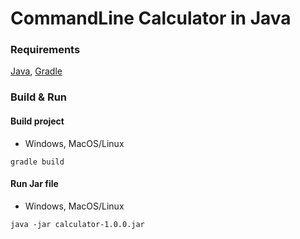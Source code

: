 # CommandLine Calculator in Java

### Requirements
[Java](https://adoptium.net), [Gradle](https://gradle.org)

### Build & Run

#### Build project
* Windows, MacOS/Linux
```
gradle build
```
#### Run Jar file
* Windows, MacOS/Linux
```
java -jar calculator-1.0.0.jar
```
